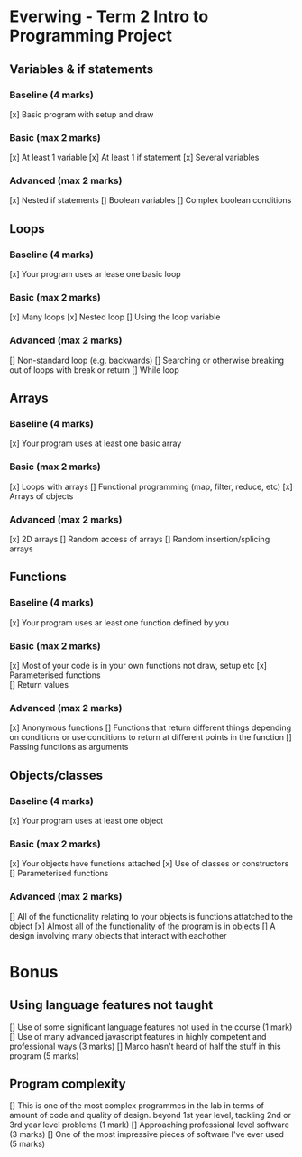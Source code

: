 # Everwing - Term 2 Intro to Programming Project

## Variables & if statements

### Baseline (4 marks)

[x] Basic program with setup and draw

### Basic (max 2 marks)

[x] At least 1 variable
[x] At least 1 if statement
[x] Several variables

### Advanced (max 2 marks)

[x] Nested if statements
[] Boolean variables
[] Complex boolean conditions

## Loops

### Baseline (4 marks)

[x] Your program uses ar lease one basic loop

### Basic (max 2 marks)

[x] Many loops
[x] Nested loop
[] Using the loop variable

### Advanced (max 2 marks)

[] Non-standard loop (e.g. backwards) 
[] Searching or otherwise breaking out of loops with break or return
[] While loop

## Arrays

### Baseline (4 marks)

[x] Your program uses at least one basic array

### Basic (max 2 marks)

[x] Loops with arrays
[] Functional programming (map, filter, reduce, etc)
[x] Arrays of objects

### Advanced (max 2 marks)

[x] 2D arrays
[] Random access of arrays
[] Random insertion/splicing arrays

## Functions

### Baseline (4 marks)

[x] Your program uses ar least one function defined by you

### Basic (max 2 marks)

[x] Most of your code is in your own functions not draw, setup etc 
[x] Parameterised functions  
[] Return values

### Advanced (max 2 marks)

[x] Anonymous functions
[] Functions that return different things depending on conditions or use conditions to return at different points in the function 
[] Passing functions as arguments

## Objects/classes 

### Baseline (4 marks)

[x] Your program uses at least one object

### Basic (max 2 marks)

[x] Your objects have functions attached
[x] Use of classes or constructors
[] Parameterised functions

### Advanced (max 2 marks)

[] All of the functionality relating to your objects is functions attatched to the object 
[x] Almost all of the functionality of the program is in objects 
[] A design involving many objects that interact with eachother

# Bonus

## Using language features not taught

[] Use of some significant language features not used in the course (1 mark)
[] Use of many advanced javascript features in highly competent and professional ways (3 marks)
[] Marco hasn't heard of half the stuff in this program (5 marks)

## Program complexity

[] This is one of the most complex programmes in the lab in terms of amount of code and quality of design. beyond 1st year level, tackling 2nd or 3rd year level problems (1 mark)
[] Approaching professional level software (3 marks)
[] One of the most impressive pieces of software I've ever used (5 marks)

